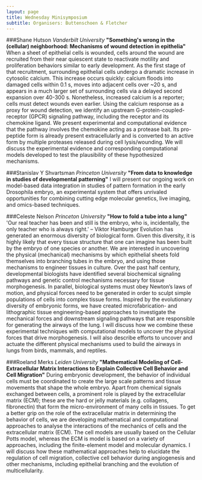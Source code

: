 ```yaml
---
layout: page
title: Wednesday Minisymposium
subtitle: Organisers: Buttenschoen & Fletcher
---
```


###Shane Hutson
*Vanderbilt University*
**"Something's wrong in the (cellular) neighborhood: Mechanisms of wound detection in epithelia"**
When a sheet of epithelial cells is wounded, cells around the wound are recruited from their near quiescent state to reactivate motility and proliferation behaviors similar to early development. As the first stage of that recruitment, surrounding epithelial cells undergo a dramatic increase in cytosolic calcium. This increase occurs quickly: calcium floods into damaged cells within 0.1 s, moves into adjacent cells over ~20 s, and appears in a much larger set of surrounding cells via a delayed second expansion over 40-300 s. Nonetheless, increased calcium is a reporter; cells must detect wounds even earlier. Using the calcium response as a proxy for wound detection, we identify an upstream G-protein-coupled-receptor (GPCR) signaling pathway, including the receptor and its chemokine ligand. We present experimental and computational evidence that the pathway involves the chemokine acting as a protease bait. Its pro-peptide form is already present extracellularly and is converted to an active form by multiple proteases released during cell lysis/wounding. We will discuss the experimental evidence and corresponding computational models developed to test the plausibility of these hypothesized mechanisms.


###Stanislav Y Shvartsman
*Princeton University*
**"From data to knowledge in studies of developmental patterning"**
I will present our ongoing work on model-based data integration in studies of pattern formation in the early Drosophila embryo, an experimental system that offers unrivaled opportunities for combining cutting edge molecular genetics, live imaging, and omics-based techniques.


###Celeste Nelson
*Princeton University*
**"How to fold a tube into a lung"**
'Our real teacher has been and still is the embryo, who is, incidentally, the only teacher who is always right.' – Viktor Hamburger Evolution has generated an enormous diversity of biological form. Given this diversity, it is highly likely that every tissue structure that one can imagine has been built by the embryo of one species or another. We are interested in uncovering the physical (mechanical) mechanisms by which epithelial sheets fold themselves into branching tubes in the embryo, and using those mechanisms to engineer tissues in culture. Over the past half century, developmental biologists have identified several biochemical signaling pathways and genetic control mechanisms necessary for tissue morphogenesis. In parallel, biological systems must obey Newton’s laws of motion, and physical forces need to be generated in order to sculpt simple populations of cells into complex tissue forms. Inspired by the evolutionary diversity of embryonic forms, we have created microfabrication- and lithographic tissue engineering-based approaches to investigate the mechanical forces and downstream signaling pathways that are responsible for generating the airways of the lung. I will discuss how we combine these experimental techniques with computational models to uncover the physical forces that drive morphogenesis. I will also describe efforts to uncover and actuate the different physical mechanisms used to build the airways in lungs from birds, mammals, and reptiles.


###Roeland Merks
*Leiden University*
**"Mathematical Modeling of Cell-Extracellular Matrix Interactions to Explain Collective Cell Behavior and Cell Migration"**
During embryonic development, the behavior of individual cells must be coordinated to create the large scale patterns and tissue movements that shape the whole embryo. Apart from chemical signals exchanged between cells, a prominent role is played by the extracellular matrix (ECM); these are the hard or jelly materials (e.g. collagens, fibronectin) that form the micro-environment of many cells in tissues. To get a better grip on the role of the extracellular matrix in determining the behavior of cells, we are developing mathematical and computational approaches to analyse the interactions of the mechanics of cells and the extracellular matrix (ECM). The cell models are usually based on the Cellular Potts model, whereas the ECM is model is based on a variety of approaches, including the finite-element model and molecular dynamics. I will discuss how these mathematical approaches help to elucidate the regulation of cell migration, collective cell behavior during angiogenesis and other mechanisms, including epithelial branching and the evolution of multicellularity. 

